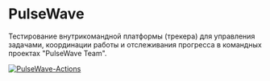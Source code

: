 # PulseWave
Тестирование внутрикомандной платформы (трекера) для управления задачами, координации работы и отслеживания прогресса в командных проектах "PulseWave Team".


[![PulseWave-Actions](https://github.com/Nat754/PulseWave/actions/workflows/main.yml/badge.svg)](https://github.com/Nat754/PulseWave/actions/workflows/main.yml)
